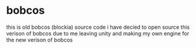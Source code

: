 # bobcos
this is old bobcos (blockia) source code
i have decied to open source this verison of bobcos
due to me leaving unity and making my own engine for the new verison of bobcos
